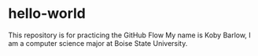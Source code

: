 # hello-world
This repository is for practicing the GitHub Flow
My name is Koby Barlow, I am a computer science major at Boise State University.
